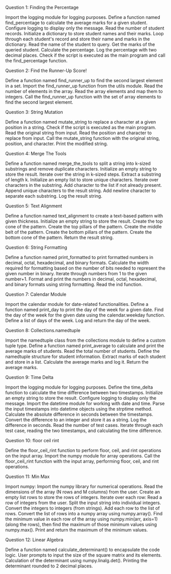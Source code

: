 
Question 1: Finding the Percentage

Import the logging module for logging purposes.
Define a function named find_percentage to calculate the average marks for a given student.
Configure logging to display only the message.
Read the number of student records.
Initialize a dictionary to store student names and their marks.
Loop through each student's record and store their name and marks in the dictionary.
Read the name of the student to query.
Get the marks of the queried student.
Calculate the percentage.
Log the percentage with two decimal places.
Check if the script is executed as the main program and call the find_percentage function.


Question 2: Find the Runner-Up Score!

Define a function named find_runner_up to find the second largest element in a set.
Import the find_runner_up function from the utils module.
Read the number of elements in the array.
Read the array elements and map them to integers.
Call the find_runner_up function with the set of array elements to find the second largest element.


Question 3: String Mutation

Define a function named mutate_string to replace a character at a given position in a string.
Check if the script is executed as the main program.
Read the original string from input.
Read the position and character to replace from input.
Call the mutate_string function with the original string, position, and character.
Print the modified string.


Question 4: Merge The Tools

Define a function named merge_the_tools to split a string into k-sized substrings and remove duplicate characters.
Initialize an empty string to store the result.
Iterate over the string in k-sized steps.
Extract a substring of length k.
Initialize an empty list to store unique characters.
Iterate over characters in the substring.
Add character to the list if not already present.
Append unique characters to the result string.
Add newline character to separate each substring.
Log the result string.


Question 5: Text Alignment

Define a function named text_alignment to create a text-based pattern with given thickness.
Initialize an empty string to store the result.
Create the top cone of the pattern.
Create the top pillars of the pattern.
Create the middle belt of the pattern.
Create the bottom pillars of the pattern.
Create the bottom cone of the pattern.
Return the result string.


Question 6: String Formatting

Define a function named print_formatted to print formatted numbers in decimal, octal, hexadecimal, and binary formats.
Calculate the width required for formatting based on the number of bits needed to represent the given number in binary.
Iterate through numbers from 1 to the given number+1.
Format and print the numbers in decimal, octal, hexadecimal, and binary formats using string formatting.
Read the ind function.


Question 7: Calendar Module

Import the calendar module for date-related functionalities.
Define a function named print_day to print the day of the week for a given date.
Find the day of the week for the given date using the calendar.weekday function.
Define a list of days of the week.
Log and return the day of the week.


Question 8: Collections.namedtuple

Import the namedtuple class from the collections module to define a custom tuple type.
Define a function named print_average to calculate and print the average marks of students.
Read the total number of students.
Define the namedtuple structure for student information.
Extract marks of each student and store in a list.
Calculate the average marks and log it.
Return the average marks.


Question 9: Time Delta

Import the logging module for logging purposes.
Define the time_delta function to calculate the time difference between two timestamps.
Initialize an empty string to store the result.
Configure logging to display only the message.
Import the datetime module for working with date and time.
Parse the input timestamps into datetime objects using the strptime method.
Calculate the absolute difference in seconds between the timestamps.
Convert the difference to an integer and store it as a string.
Log the difference in seconds.
Read the number of test cases.
Iterate through each test case, reading the two timestamps, and calculating the time difference.


Question 10: floor ceil rint

Define the floor_ceil_rint function to perform floor, ceil, and rint operations on the input array.
Import the numpy module for array operations.
Call the floor_ceil_rint function with the input array, performing floor, ceil, and rint operations.


Question 11: Min Max

Import numpy: Import the numpy library for numerical operations.
Read the dimensions of the array (N rows and M columns) from the user.
Create an empty list rows to store the rows of integers.
Iterate over each row:
Read a row of integers from the user.
Split the input string into individual integers.
Convert the integers to integers (from strings).
Add each row to the list of rows.
Convert the list of rows into a numpy array using numpy.array().
Find the minimum value in each row of the array using numpy.min(arr, axis=1) (along the rows), then find the maximum of those minimum values using numpy.max().
Print and return the maximum of the minimum values.


Question 12: Linear Algebra

Define a function named calculate_determinant() to encapsulate the code logic.
User prompts to input the size of the square matrix and its elements.
Calculation of the determinant using numpy.linalg.det().
Printing the determinant rounded to 2 decimal places.
